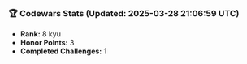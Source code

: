 ### 🏆 Codewars Stats (Updated: 2025-03-28 21:06:59 UTC)

- **Rank:** 8 kyu
- **Honor Points:** 3
- **Completed Challenges:** 1
